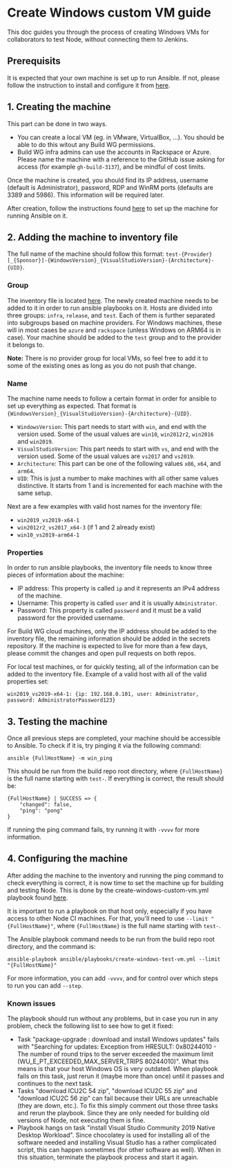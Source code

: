 # Create Windows custom VM guide

This doc guides you through the process of creating Windows VMs for collaborators to test Node, without connecting them to Jenkins.

## Prerequisits

It is expected that your own machine is set up to run Ansible. If not, please follow the instruction to install and configure it from [here](https://github.com/nodejs/build/blob/main/ansible/README.md#getting-started).

## 1. Creating the machine

This part can be done in two ways.
- You can create a local VM (eg. in VMware, VirtualBox, ...). You should be able to do this witout any Build WG permissions.
- Build WG infra admins can use the accounts in Rackspace or Azure. Please name the machine with a reference to the GitHub issue asking for access (for example `gh-build-3137`), and be mindful of cost limits.

Once the machine is created, you should find its IP address, username (default is Administrator), password, RDP and WinRM ports (defaults are 3389 and 5986). This information will be required later.

After creation, follow the instructions found [here](https://github.com/nodejs/build/blob/main/ansible/MANUAL_STEPS.md#windows-azurerackspace) to set up the machine for running Ansible on it.

## 2. Adding the machine to inventory file

The full name of the machine should follow this format: `test-{Provider}[_{Sponsor}]-{WindowsVersion}_{VisualStudioVersion}-{Architecture}-{UID}`.

### Group

The inventory file is located [here](/ansible/inventory.yml). The newly created machine needs to be added to it in order to run ansible playbooks on it. Hosts are divided into three groups: `infra`, `release`, and `test`. Each of them is further separated into subgroups based on machine providers. For Windows machines, these will in most cases be `azure` and `rackspace` (unless Windows on ARM64 is in case). Your machine should be added to the `test` group and to the provider it belongs to.

**Note:** There is no provider group for local VMs, so feel free to add it to some of the existing ones as long as you do not push that change.

### Name

The machine name needs to follow a certain format in order for ansible to set up everything as expected. That format is `{WindowsVersion}_{VisualStudioVersion}-{Architecture}-{UID}`.
- `WindowsVersion`: This part needs to start with `win`, and end with the version used. Some of the usual values are `win10`, `win2012r2`, `win2016` and `win2019`.
- `VisualStudioVersion`: This part needs to start with `vs`, and end with the version used. Some of the usual values are `vs2017` and `vs2019`.
- `Architecture`: This part can be one of the following values `x86`, `x64`, and `arm64`.
- `UID`: This is just a number to make machines with all other same values distinctive. It starts from 1 and is incremented for each machine with the same setup.

Next are a few examples with valid host names for the inventory file:
- `win2019_vs2019-x64-1`
- `win2012r2_vs2017_x64-3` (if 1 and 2 already exist)
- `win10_vs2019-arm64-1`

### Properties

In order to run ansible playbooks, the inventory file needs to know three pieces of information about the machine:
- IP address: This property is called `ip` and it represents an IPv4 address of the machine.
- Username: This property is called `user` and it is usually `Administrator`.
- Password: This property is called `password` and it must be a valid password for the provided username.

For Build WG cloud machines, only the IP address should be added to the inventory file, the remaining information should be added in the secrets repository. If the machine is expected to live for more than a few days, please commit the changes and open pull requests on both repos.

For local test machines, or for quickly testing, all of the information can be added to the inventory file. Example of a valid host with all of the valid properties set:
```
win2019_vs2019-x64-1: {ip: 192.168.0.101, user: Administrator, password: AdministratorPassword123}
```

## 3. Testing the machine

Once all previous steps are completed, your machine should be accessible to Ansible. To check if it is, try pinging it via the following command:
```
ansible {FullHostName} -m win_ping
```

This should be run from the build repo root directory, where `{FullHostName}` is the full name starting with `test-`. If everything is correct, the result should be:
```
{FullHostName} | SUCCESS => {
    "changed": false,
    "ping": "pong"
}
```
If running the ping command fails, try running it with `-vvvv` for more information.

## 4. Configuring the machine

After adding the machine to the inventory and running the ping command to check everything is correct, it is now time to set the machine up for building and testing Node. This is done by the create-windows-custom-vm.yml playbook found [here](/ansible/playbooks/create-windows-custom-vm.yml).

It is important to run a playbook on that host only, especially if you have access to other Node CI machines. For that, you'll need to use `--limit "{FullHostName}"`, where `{FullHostName}` is the full name starting with `test-`.

The Ansible playbook command needs to be run from the build repo root directory, and the command is:
```
ansible-playbook ansible/playbooks/create-windows-test-vm.yml --limit "{FullHostName}"
```

For more information, you can add `-vvvv`, and for control over which steps to run you can add `--step`.

### Known issues

The playbook should run without any problems, but in case you run in any problem, check the following list to see how to get it fixed:
- Task "package-upgrade : download and install Windows updates" fails with "Searching for updates: Exception from HRESULT: 0x80244010 - The number of round trips to the server exceeded the maximum limit (WU_E_PT_EXCEEDED_MAX_SERVER_TRIPS 80244010)". What this means is that your host Windows OS is very outdated. When playbook fails on this task, just rerun it (maybe more than once) until it passes and continues to the next task.
- Tasks "download ICU2C 54 zip", "download ICU2C 55 zip" and "download ICU2C 56 zip" can fail because their URLs are unreachable (they are down, etc.). To fix this simply comment out those three tasks and rerun the playbook. Since they are only needed for building old versions of Node, not executing them is fine.
- Playbook hangs on task "install Visual Studio Community 2019 Native Desktop Workload". Since chocolatey is used for installing all of the software needed and installing Visual Studio has a rather complicated script, this can happen sometimes (for other software as well). When in this situation, terminate the playbook process and start it again.
